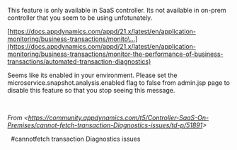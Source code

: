 

This feature is only available in SaaS controller. Its not available in on-prem controller that you seem to be using unfotunately.

[https://docs.appdynamics.com/appd/21.x/latest/en/application-monitoring/business-transactions/monito\...](https://docs.appdynamics.com/appd/21.x/latest/en/application-monitoring/business-transactions/monitor-the-performance-of-business-transactions/automated-transaction-diagnostics)

Seems like its enabled in your environment. Please set the microservice.snapshot.analysis.enabled flag to false from admin.jsp page to disable this feature so that you stop seeing this message.

 

*From \<<https://community.appdynamics.com/t5/Controller-SaaS-On-Premises/cannot-fetch-transaction-Diagnostics-issues/td-p/51891>\>*

 
#cannotfetch transaction Diagnostics issues
 
